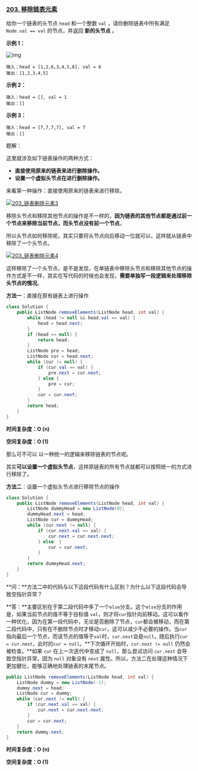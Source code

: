 ### [203. 移除链表元素](https://leetcode.cn/problems/remove-linked-list-elements/)

给你一个链表的头节点 `head` 和一个整数 `val` ，请你删除链表中所有满足 `Node.val == val` 的节点，并返回 **新的头节点** 。

 

**示例 1：**

![img](https://assets.leetcode.com/uploads/2021/03/06/removelinked-list.jpg)

```
输入：head = [1,2,6,3,4,5,6], val = 6
输出：[1,2,3,4,5]
```

**示例 2：**

```
输入：head = [], val = 1
输出：[]
```

**示例 3：**

```
输入：head = [7,7,7,7], val = 7
输出：[]
```

 

题解：

这里就涉及如下链表操作的两种方式：

- **直接使用原来的链表来进行删除操作。**
- **设置一个虚拟头节点在进行删除操作。**

来看第一种操作：直接使用原来的链表来进行移除。

[![203_链表删除元素3](https://camo.githubusercontent.com/aa1db95f1adedb8eb6c20f83c74d08b7b00aa1bf6019a500ed267553ef063a36/68747470733a2f2f636f64652d7468696e6b696e672d313235333835353039332e66696c652e6d7971636c6f75642e636f6d2f706963732f323032313033313630393534343932322e706e67)](https://camo.githubusercontent.com/aa1db95f1adedb8eb6c20f83c74d08b7b00aa1bf6019a500ed267553ef063a36/68747470733a2f2f636f64652d7468696e6b696e672d313235333835353039332e66696c652e6d7971636c6f75642e636f6d2f706963732f323032313033313630393534343932322e706e67)

移除头节点和移除其他节点的操作是不一样的，**因为链表的其他节点都是通过前一个节点来移除当前节点，而头节点没有前一个节点**。

所以头节点如何移除呢，其实只要将头节点向后移动一位就可以，这样就从链表中移除了一个头节点。

[![203_链表删除元素4](https://camo.githubusercontent.com/0a42739462f5bc4b814123fda7addda0b4eac561fdaa8fdad4ec1607b59fd744/68747470733a2f2f636f64652d7468696e6b696e672d313235333835353039332e66696c652e6d7971636c6f75642e636f6d2f706963732f32303231303331363039353531323437302e706e67)](https://camo.githubusercontent.com/0a42739462f5bc4b814123fda7addda0b4eac561fdaa8fdad4ec1607b59fd744/68747470733a2f2f636f64652d7468696e6b696e672d313235333835353039332e66696c652e6d7971636c6f75642e636f6d2f706963732f32303231303331363039353531323437302e706e67)

这样移除了一个头节点，是不是发现，在单链表中移除头节点和移除其他节点的操作方式是不一样，其实在写代码的时候也会发现，**需要单独写一段逻辑来处理移除头节点的情况**。

**方法一**：直接在原有链表上进行操作

~~~java
class Solution {
    public ListNode removeElements(ListNode head, int val) {
        while (head != null && head.val == val) {
            head = head.next;
        }
        if (head == null) {
            return head;
        }
        ListNode pre = head;
        ListNode cur = head.next;
        while (cur != null) {
            if (cur.val == val) {
                pre.next = cur.next;
            } else {
                pre = cur;
            }
            cur = cur.next;
        }
        return head;
    }
}
~~~

**时间复杂度：O (n)**

**空间复杂度：O (1)**

那么可不可以 以一种统一的逻辑来移除链表的节点呢。

其实**可以设置一个虚拟头节点**，这样原链表的所有节点就都可以按照统一的方式进行移除了。

**方法二**：设置一个虚拟头节点进行移除节点的操作

~~~java
class Solution {
    public ListNode removeElements(ListNode head, int val) {
        ListNode dummyHead = new ListNode(0);
        dummyHead.next = head;
        ListNode cur = dummyHead;
        while (cur.next != null) {
            if (cur.next.val == val) {
                cur.next = cur.next.next;
            } else  {
                cur = cur.next;
            }
        }
        return dummyHead.next;
    }
}
~~~

**问：**方法二中的代码与以下这段代码有什么区别？为什么以下这段代码会导致空指针异常？

**答：**主要区别在于第二段代码中多了一个`else`分支。这个`else`分支的作用是，如果当前节点的值不等于目标值 `val`，则才将`cur`指针向前移动。这可以看作一种优化，因为在第一段代码中，无论是否删除了节点，`cur`都会被移动，而在第二段代码中，只有在不删除节点时才移动`cur`，这可以减少不必要的操作。当`cur`指向最后一个节点，而该节点的值等于`val`时，`cur.next`会是`null`，随后执行`cur = cur.next`，此时的`cur = null`。**下次循环开始时，`cur.next != null` 仍然会被检查。**如果 `cur` 在上一次迭代中变成了 `null`，那么尝试访问 `cur.next` 会导致空指针异常，因为 `null` 对象没有 `next` 属性。所以，方法二在处理这种情况下更加健壮，能够正确地处理链表的末尾节点。

~~~java
public ListNode removeElements(ListNode head, int val) {
    ListNode dummy = new ListNode(-1);
    dummy.next = head;
    ListNode cur = dummy;
    while (cur.next != null) {
        if (cur.next.val == val) {
            cur.next = cur.next.next;
        }
        cur = cur.next;
    }
    return dummy.next;
}
~~~

**时间复杂度：O (n)**

**空间复杂度：O (1)**
